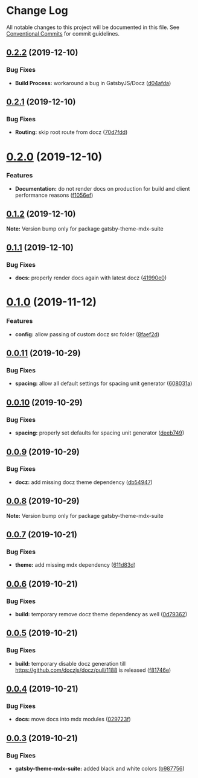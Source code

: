 # Change Log

All notable changes to this project will be documented in this file.
See [Conventional Commits](https://conventionalcommits.org) for commit guidelines.

## [0.2.2](https://github.com/axe312ger/gatsby-mdx-suite/compare/gatsby-theme-mdx-suite@0.2.1...gatsby-theme-mdx-suite@0.2.2) (2019-12-10)


### Bug Fixes

* **Build Process:** workaround a bug in GatsbyJS/Docz ([d04afda](https://github.com/axe312ger/gatsby-mdx-suite/commit/d04afda4ab0063ac8fe359d05c20b0cbec4c5c34))





## [0.2.1](https://github.com/axe312ger/gatsby-mdx-suite/compare/gatsby-theme-mdx-suite@0.2.0...gatsby-theme-mdx-suite@0.2.1) (2019-12-10)


### Bug Fixes

* **Routing:** skip root route from docz ([70d7fdd](https://github.com/axe312ger/gatsby-mdx-suite/commit/70d7fdd00bb1b50a66cf95bee5540c203e269f5a))





# [0.2.0](https://github.com/axe312ger/gatsby-mdx-suite/compare/gatsby-theme-mdx-suite@0.1.2...gatsby-theme-mdx-suite@0.2.0) (2019-12-10)


### Features

* **Documentation:** do not render docs on production for build and client performance reasons ([f1056ef](https://github.com/axe312ger/gatsby-mdx-suite/commit/f1056efe584b46ac697aa99da2266bc42be8b2bd))





## [0.1.2](https://github.com/axe312ger/gatsby-mdx-suite/compare/gatsby-theme-mdx-suite@0.1.1...gatsby-theme-mdx-suite@0.1.2) (2019-12-10)

**Note:** Version bump only for package gatsby-theme-mdx-suite





## [0.1.1](https://github.com/axe312ger/gatsby-mdx-suite/compare/gatsby-theme-mdx-suite@0.1.0...gatsby-theme-mdx-suite@0.1.1) (2019-12-10)


### Bug Fixes

* **docs:** properly render docs again with latest docz ([41990e0](https://github.com/axe312ger/gatsby-mdx-suite/commit/41990e07aa4a5cf6544be21a26041e13b6583b2f))





# [0.1.0](https://github.com/axe312ger/gatsby-mdx-suite/compare/gatsby-theme-mdx-suite@0.0.11...gatsby-theme-mdx-suite@0.1.0) (2019-11-12)


### Features

* **config:** allow passing of custom docz src folder ([8faef2d](https://github.com/axe312ger/gatsby-mdx-suite/commit/8faef2d06b70c648afcacea13a44113b0e22d40e))





## [0.0.11](https://github.com/axe312ger/gatsby-mdx-suite/compare/gatsby-theme-mdx-suite@0.0.10...gatsby-theme-mdx-suite@0.0.11) (2019-10-29)


### Bug Fixes

* **spacing:** allow all default settings for spacing unit generator ([608031a](https://github.com/axe312ger/gatsby-mdx-suite/commit/608031a0beee74e57cb7c1c72c651272c1369091))





## [0.0.10](https://github.com/axe312ger/gatsby-mdx-suite/compare/gatsby-theme-mdx-suite@0.0.9...gatsby-theme-mdx-suite@0.0.10) (2019-10-29)


### Bug Fixes

* **spacing:** properly set defaults for spacing unit generator ([deeb749](https://github.com/axe312ger/gatsby-mdx-suite/commit/deeb7492eba5226ee1b200a62d69b2f8c43d6e21))





## [0.0.9](https://github.com/axe312ger/gatsby-mdx-suite/compare/gatsby-theme-mdx-suite@0.0.8...gatsby-theme-mdx-suite@0.0.9) (2019-10-29)


### Bug Fixes

* **docz:** add missing docz theme dependency ([db54947](https://github.com/axe312ger/gatsby-mdx-suite/commit/db54947468b9d616f45405756c51c7c37d34b8a1))





## [0.0.8](https://github.com/axe312ger/gatsby-mdx-suite/compare/gatsby-theme-mdx-suite@0.0.7...gatsby-theme-mdx-suite@0.0.8) (2019-10-29)

**Note:** Version bump only for package gatsby-theme-mdx-suite





## [0.0.7](https://github.com/axe312ger/gatsby-mdx-suite/compare/gatsby-theme-mdx-suite@0.0.6...gatsby-theme-mdx-suite@0.0.7) (2019-10-21)


### Bug Fixes

* **theme:** add missing mdx dependency ([611d83d](https://github.com/axe312ger/gatsby-mdx-suite/commit/611d83d59b892307423ee80039fd7596f0d1530a))





## [0.0.6](https://github.com/axe312ger/gatsby-mdx-suite/compare/gatsby-theme-mdx-suite@0.0.5...gatsby-theme-mdx-suite@0.0.6) (2019-10-21)


### Bug Fixes

* **build:** temporary remove docz theme dependency as well ([0d79362](https://github.com/axe312ger/gatsby-mdx-suite/commit/0d793628c5aa62463930f666c0b6aa38edeb43c4))





## [0.0.5](https://github.com/axe312ger/gatsby-mdx-suite/compare/gatsby-theme-mdx-suite@0.0.4...gatsby-theme-mdx-suite@0.0.5) (2019-10-21)


### Bug Fixes

* **build:** temporary disable docz generation till https://github.com/doczjs/docz/pull/1188 is released ([f81746e](https://github.com/axe312ger/gatsby-mdx-suite/commit/f81746ea7953ec695e6db871593ba6196bab424d))





## [0.0.4](https://github.com/axe312ger/gatsby-mdx-suite/compare/gatsby-theme-mdx-suite@0.0.3...gatsby-theme-mdx-suite@0.0.4) (2019-10-21)


### Bug Fixes

* **docs:** move docs into mdx modules ([029723f](https://github.com/axe312ger/gatsby-mdx-suite/commit/029723fbe0a1630b91ac480e419e1479459ad472))





## [0.0.3](https://github.com/axe312ger/gatsby-mdx-suite/compare/gatsby-theme-mdx-suite@0.0.2...gatsby-theme-mdx-suite@0.0.3) (2019-10-21)


### Bug Fixes

* **gatsby-theme-mdx-suite:** added black and white colors ([b987756](https://github.com/axe312ger/gatsby-mdx-suite/commit/b98775600a601c64345639d9b6153ed749f57061))
